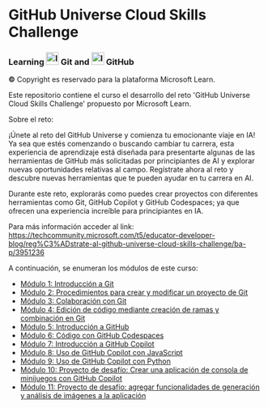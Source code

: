 # GitHub Universe Cloud Skills Challenge

### Learning <img src="https://github.com/shimadasoftware/Introduction-to-version-control-with-Git/assets/73977456/801ea14c-dd83-46bb-ab5b-d229a151bc5c" alt="Italian Trulli" style="width:25px;height:25px;"> Git and <img src="https://github.com/shimadasoftware/Introduction-to-version-control-with-Git/assets/73977456/c5d29a60-b607-4aa3-9fec-cc019d45cb19" alt="Italian Trulli" style="width:25px;height:25px;"> GitHub
**©** Copyright es reservado para la plataforma Microsoft Learn.

Este repositorio contiene el curso el desarrollo del reto 'GitHub Universe Cloud Skills Challenge' propuesto por Microsoft Learn.

Sobre el reto:

¡Únete al reto del GitHub Universe y comienza tu emocionante viaje en IA! Ya sea que estés comenzando o buscando cambiar tu carrera, esta experiencia de aprendizaje está diseñada para presentarte algunas de las herramientas de GitHub más solicitadas por principiantes de AI y explorar nuevas oportunidades relativas al campo. Regístrate ahora al reto y descubre nuevas herramientas que te pueden ayudar en tu carrera en AI. 

Durante este reto, explorarás como puedes crear proyectos con diferentes herramientas como Git, GitHub Copilot y GitHub Codespaces; ya que ofrecen una experiencia increíble para principiantes en IA.

Para más información acceder al link: https://techcommunity.microsoft.com/t5/educator-developer-blog/reg%C3%ADstrate-al-github-universe-cloud-skills-challenge/ba-p/3951236

A continuación, se enumeran los módulos de este curso:
<ul dir="auto">
  <li><a href="https://github.com/shimadasoftware/Learning-Git-and-GitHub/blob/main/1.%20Introducci%C3%B3n%20a%20Git.md">Módulo 1: Introducción a Git</a></li>
  <li><a href="https://github.com/shimadasoftware/Learning-Git-and-GitHub/blob/main/2.%20Procedimientos%20para%20crear%20y%20modificar%20un%20proyecto%20de%20Git.md">Módulo 2: Procedimientos para crear y modificar un proyecto de Git</a></li>
  <li><a href="https://github.com/shimadasoftware/Learning-Git-and-GitHub/blob/main/3.%20Colaboraci%C3%B3n%20con%20Git.md">Módulo 3: Colaboración con Git</a></li>
  <li><a href="https://github.com/shimadasoftware/Learning-Git-and-GitHub/blob/main/4.%20Edici%C3%B3n%20de%20c%C3%B3digo%20mediante%20creaci%C3%B3n%20de%20ramas%20y%20combinaci%C3%B3n%20en%20Git.md">Módulo 4: Edición de código mediante creación de ramas y combinación en Git</a></li>
  <li><a href="">Módulo 5: Introducción a GitHub</a></li>
  <li><a href="">Módulo 6: Código con GitHub Codespaces</a></li>
  <li><a href="">Módulo 7: Introducción a GitHub Copilot</a></li>
  <li><a href="">Módulo 8: Uso de GitHub Copilot con JavaScript</a></li>
  <li><a href="">Módulo 9: Uso de GitHub Copilot con Python</a></li>
  <li><a href="">Módulo 10: Proyecto de desafío: Crear una aplicación de consola de minijuegos con GitHub Copilot</a></li>
  <li><a href="">Módulo 11: Proyecto de desafío: agregar funcionalidades de generación y análisis de imágenes a la aplicación</a></li>
</ul>
